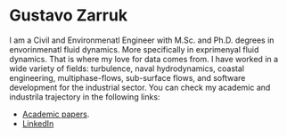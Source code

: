 # Gustavo Zarruk
I am a Civil and Environmenatl Engineer with M.Sc. and Ph.D. degrees in envorinmenatl fluid dynamics. More specifically in exprimenyal fluid dynamics. That is where my love for data comes from. I have worked in a wide variety of fields: turbulence, naval hydrodynamics, coastal engineering, multiphase-flows, sub-surface flows, and software development for the industrial sector. You can check my academic and industrila trajectory in the following links:
* [Academic papers](https://scholar.google.com/citations?hl=en&user=Ncr0ISUAAAAJ).
* [LinkedIn](https://arc.net/l/quote/yusliqil)
